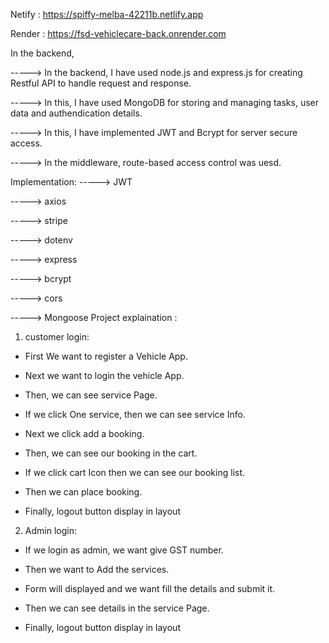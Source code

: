 Netify : https://spiffy-melba-42211b.netlify.app

Render : https://fsd-vehiclecare-back.onrender.com


In the backend,

-----> In the backend, I have used node.js and express.js for creating Restful API to handle request and response.

-----> In this, I have used MongoDB for storing and managing tasks, user data and authendication details.

-----> In this, I have implemented JWT and Bcrypt for server secure access.

-----> In the middleware, route-based access control was uesd.

Implementation:
-----> JWT

-----> axios

-----> stripe

-----> dotenv

-----> express

-----> bcrypt

-----> cors

-----> Mongoose
Project explaination :

1) customer login:

* First We want to register a Vehicle App.

* Next we want to login the vehicle App.

* Then, we can see service Page.
  
* If we click One service, then we can see service Info.

* Next we click add a booking.

* Then, we can see our booking in the cart.

* If we click cart Icon then we can see our booking list.

* Then we can place booking.

* Finally, logout button display in layout

2) Admin login:

* If we login as admin, we want give GST number.

* Then we want to Add the services.

* Form will displayed and we want fill the details and submit it.

* Then we can see details in the service Page.

* Finally, logout button display in layout

